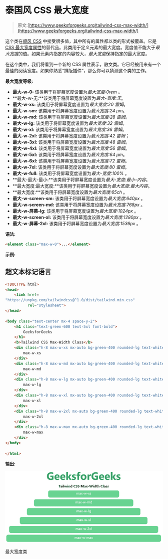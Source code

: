 # 泰国风 CSS 最大宽度

> 原文:[https://www.geeksforgeeks.org/tailwind-css-max-width/](https://www.geeksforgeeks.org/tailwind-css-max-width/)

这个类在[顺风 CSS](https://www.geeksforgeeks.org/css-tailwind-introduction/) 中接受很多值，其中所有的属性都以类的形式被覆盖。它是 [CSS 最大宽度属性](https://www.geeksforgeeks.org/css-max-width-property/)的替代品。此类用于定义元素的最大宽度。宽度值不能大于*最大宽度*的值。如果元素内指定的内容较大，*最大宽度*保持指定的最大宽度。

在这个类中，我们将看到一个新的 CSS 属性表示，散文类。它已经被用来有一个最佳的阅读宽度。如果你熟悉“排版插件”，那么你可以猜测这个类的工作。

**最大宽度等级:**

*   **最大-w-0:** 该类用于将屏幕宽度设置为*最大宽度:0rem* 。
*   **最大-w-无:**该类用于将屏幕宽度设置为*最大-宽度:无*。
*   **最大-w-xs:** 该类用于将屏幕宽度设置为*最大宽度:20 雷姆*。
*   **最大-w-sm:** 该类用于将屏幕宽度设置为*最大宽度:24 μm*。
*   **最大-w-md:** 该类用于将屏幕宽度设置为*最大宽度:28 雷姆*。
*   **最大-w-lg:** 该类用于将屏幕宽度设置为*最大宽度:32 雷姆*。
*   **最大-w-xl:** 该类用于将屏幕宽度设置为*最大宽度:36 雷姆*。
*   **最大-w-2xl:** 该类用于将屏幕宽度设置为*最大宽度:42 雷姆*；
*   **最大-w-3xl:** 该类用于将屏幕宽度设置为*最大宽度:48 雷姆*。
*   **最大-w-4xl:** 该类用于将屏幕宽度设置为*最大宽度:56 雷姆*。
*   **最大-w-5xl:** 该类用于将屏幕宽度设置为*最大宽度:64 μm*。
*   **最大-w-6xl:** 该类用于将屏幕宽度设置为*最大宽度:72 雷姆*。
*   **最大-w-7xl:** 该类用于将屏幕宽度设置为*最大宽度:80 雷姆*。
*   **最大-w-full:** 该类用于将屏幕宽度设置为*最大-宽度:100%* 。
*   **最大-最大-最小:**该类用于将屏幕宽度设置为*最大-宽度:最小-内容*。
*   **最大宽度:最大宽度:**该类用于将屏幕宽度设置为*最大宽度:最大内容*。
*   **最大宽度:**该类用于将屏幕宽度设置为*最大宽度:65ch* 。
*   **最大-w-screen-sm:** 该类用于将屏幕宽度设置为*最大宽度:640px* 。
*   **最大-w-screen-md:** 该类用于将屏幕宽度设置为*最大宽度:768px* 。
*   **最大-w-屏幕-lg:** 该类用于将屏幕宽度设置为*最大宽度:1024px* 。
*   **最大-w-screen-xl:** 该类用于将屏幕宽度设置为*最大宽度:1280px* 。
*   **最大-w-屏幕-2xl:** 该类用于将屏幕宽度设置为*最大宽度:1536px* 。

**语法:**

```html
<element class="max-w-0">...</element>
```

**示例:**

## 超文本标记语言

```html
<!DOCTYPE html> 
<head> 
    <link href=
"https://unpkg.com/tailwindcss@^1.0/dist/tailwind.min.css" 
          rel="stylesheet"> 
</head> 

<body class="text-center mx-4 space-y-2"> 
    <h1 class="text-green-600 text-5xl font-bold">
        GeeksforGeeks
    </h1> 
    <b>Tailwind CSS Max-Width Class</b> 
    <div class="h-8 max-w-xs mx-auto bg-green-400 rounded-lg text-white">
        max-w-xs
    </div>
    <div class="h-8 max-w-md mx-auto bg-green-400 rounded-lg text-white">
        max-w-md
    </div>
    <div class="h-8 max-w-lg mx-auto bg-green-400 rounded-lg text-white">
        max-w-lg
    </div>
    <div class="h-8 max-w-xl mx-auto bg-green-400 rounded-lg text-white">
        max-w-xl
    </div>
    <div class="h-8 max-w-2xl mx-auto bg-green-400 rounded-lg text-white">
        max-w-2xl
    </div>
    <div class="h-8 max-w-max mx-auto bg-green-400 rounded-lg text-white">
        max-w-max
    </div>
</body> 

</html>
```

**输出:**

![](img/ca4810a973738f70d47b9b6287a3881d.png)

最大宽度类